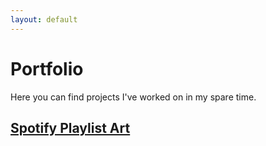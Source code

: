 ```yaml
---
layout: default
---
```


# Portfolio

Here you can find projects I've worked on in my spare time.

## [Spotify Playlist Art](./another-page.html)